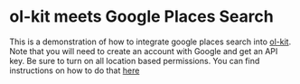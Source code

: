 # ol-kit meets Google Places Search

This is a demonstration of how to integrate google places search into [ol-kit](https://github.com/MonsantoCo/ol-kit). Note that you will need to create an account with Google and get an API key. Be sure to turn on all location based permissions. You can find instructions on how to do that [here](https://developers.google.com/places/web-service/intro)